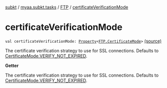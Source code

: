 [subkt](../../index.md) / [myaa.subkt.tasks](../index.md) / [FTP](index.md) / [certificateVerificationMode](./certificate-verification-mode.md)

# certificateVerificationMode

`val certificateVerificationMode: `[`Property`](https://docs.gradle.org/current/javadoc/org/gradle/api/provider/Property.html)`<`[`FTP.CertificateMode`](-certificate-mode/index.md)`>` [(source)](https://github.com/Myaamori/SubKt/blob/master/src/main/kotlin/myaa/subkt/tasks/tasks.kt#L1779)

The certificate verification strategy to use for SSL connections.
Defaults to [CertificateMode.VERIFY_NOT_EXPIRED](-certificate-mode/-v-e-r-i-f-y_-n-o-t_-e-x-p-i-r-e-d.md).

**Getter**

The certificate verification strategy to use for SSL connections.
Defaults to [CertificateMode.VERIFY_NOT_EXPIRED](-certificate-mode/-v-e-r-i-f-y_-n-o-t_-e-x-p-i-r-e-d.md).

